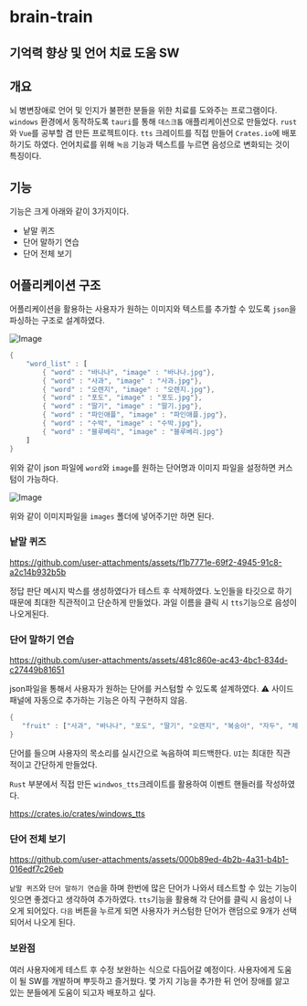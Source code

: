 # brain-train 
## 기억력 향상 및 언어 치료 도움 SW

## 개요
뇌 병변장애로 언어 및 인지가 불편한 분들을 위한 치료를 도와주는 프로그램이다. 
`windows` 환경에서 동작하도록 `tauri`를 통해 `데스크톱` 애플리케이션으로 만들었다. 
`rust`와 `Vue`를 공부할 겸 만든 프로젝트이다. 
`tts` 크레이트를 직접 만들어 `Crates.io`에 배포하기도 하였다. 
언어치료를 위해 `녹음` 기능과 텍스트를 누르면 음성으로 변화되는 것이 특징이다. 

## 기능
기능은 크게 아래와 같이 3가지이다. 
-   낱말 퀴즈 
-   단어 말하기 연습 
-   단어 전체 보기 

## 어플리케이션 구조
어플리케이션을 활용하는 사용자가 원하는 이미지와 텍스트를 추가할 수 있도록 
`json`을 파싱하는 구조로 설계하였다. 

![Image](https://github.com/user-attachments/assets/9a2c8583-37b0-4388-a8ad-43da02dd57db)

```rust
{
    "word_list" : [
        { "word" : "바나나", "image" : "바나나.jpg"},
        { "word" : "사과", "image" : "사과.jpg"},
        { "word" : "오렌지", "image" : "오렌지.jpg"},
        { "word" : "포도", "image" : "포도.jpg"},
        { "word" : "딸기", "image" : "딸기.jpg"},
        { "word" : "파인애플", "image" : "파인애플.jpg"},
        { "word" : "수박", "image" : "수박.jpg"},
        { "word" : "블루베리", "image" : "블루베리.jpg"}
    ]
}
```
위와 같이 json 파일에  `word`와 `image`를 원하는 단어명과 이미지 파일을 설정하면 커스텀이 가능하다. 

![Image](https://github.com/user-attachments/assets/c141ec0f-3697-4c60-88ac-ad827cc4747b)

위와 같이 이미지파일을 `images` 폴더에 넣어주기만 하면 된다. 

### 낱말 퀴즈 
https://github.com/user-attachments/assets/f1b7771e-69f2-4945-91c8-a2c14b932b5b

정답 판단 메시지 박스를 생성하였다가 
테스트 후 삭제하였다.
노인들을 타깃으로 하기 때문에 최대한 직관적이고 단순하게 만들었다.
과일 이름을 클릭 시 `tts`기능으로 음성이 나오게된다. 

### 단어 말하기 연습
https://github.com/user-attachments/assets/481c860e-ac43-4bc1-834d-c27449b81651

json파일을 통해서 사용자가 원하는 단어를 커스텀할 수 있도록 설계하였다. 
⚠️ 사이드 패널에 자동으로 추가하는 기능은 아직 구현하지 않음.

 ```rust
 {
    "fruit" : ["사과", "바나나", "포도", "딸기", "오렌지", "복숭아", "자두", "체리", "수박", "멜론"]
}
 ```
단어를 들으며 사용자의 목소리를 실시간으로 녹음하여 피드백한다. 
`UI`는 최대한 직관적이고 간단하게 만들었다. 

`Rust` 부분에서 직접 만든 `windwos_tts`크레이트를 활용하여 이벤트 핸들러를 작성하였다. 

<https://crates.io/crates/windows_tts>

### 단어 전체 보기 
https://github.com/user-attachments/assets/000b89ed-4b2b-4a31-b4b1-016edf7c26eb

`낱말 퀴즈`와 `단어 말하기 연습`을 하며 한번에 많은 단어가 나와서 테스트할 수 있는 기능이 잇으면 좋겠다고 생각하여 추가하였다. 
`tts`기능을 활용해 각 단어를 클릭 시 음성이 나오게 되어있다. `다음` 버튼을 누르게 되면 사용자가 커스텀한 단어가 랜덤으로 9개가 선택되어서 나오게 된다. 

### 보완점
여러 사용자에게 테스트 후 수정 보완하는 식으로 다듬어갈 예정이다. 
사용자에게 도움이 될 SW를 개발하며 뿌듯하고 즐거웠다. 
몇 가지 기능을 추가한 뒤 언어 장애를 앓고 있는 분들에게 도움이 되고자 배포하고 싶다. 
